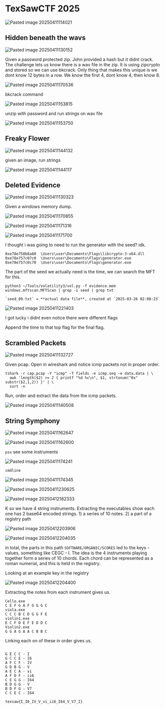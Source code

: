 # TexSawCTF 2025

![Pasted image 20250411114021](https://github.com/user-attachments/assets/8fc595ca-5872-4d92-a975-51c35e1a7432)




## Hidden beneath the wavs

![Pasted image 20250411130152](https://github.com/user-attachments/assets/88be67bc-fa96-45dc-a644-09b81dd75efc)

Given a password protected zip. John provided a hash but it didnt crack. The challenge lets us know there is a wav file in the zip.
It is using zipcrypto and stored so we can use bkcrack. Only thing that makes this unique is we dont know 12 bytes in a row. We know the first 4, dont know 4, then know 8.

![Pasted image 20250411170536](https://github.com/user-attachments/assets/537a0eff-aa45-40c0-8761-4ac0d400d53b)


bkcrack command

![Pasted image 20250411153815](https://github.com/user-attachments/assets/ff094590-9052-40ce-9430-cf786cf6808c)

unzip with password and run strings on wav file 

![Pasted image 20250411153750](https://github.com/user-attachments/assets/afda9da6-4bc8-410a-bdbe-9c075255ba69)


## Freaky Flower


![Pasted image 20250411144132](https://github.com/user-attachments/assets/e84e66e9-a8fb-4143-8ffa-2b0333cff4f8)

given an image, run strings

![Pasted image 20250411144117](https://github.com/user-attachments/assets/7f97420c-3911-416f-8494-1e1ce3b59c32)


## Deleted Evidence


![Pasted image 20250411130323](https://github.com/user-attachments/assets/6990bd74-356f-492a-baed-1a8c868317b2)

Given a windows memory dump. 

![Pasted image 20250411170855](https://github.com/user-attachments/assets/ab8a3d9e-bfee-4b5e-8689-9b70571c5186)

![Pasted image 20250411171316](https://github.com/user-attachments/assets/d35c049e-7b29-4f63-824a-373e369c6592)


![Pasted image 20250411171700](https://github.com/user-attachments/assets/129ef6b1-56cf-4376-af51-f133a6bc9a5b)

I thought i was going to need to run the generator with the seed? idk.
```
0xe78e758b8a60  \Users\user\Documents\Flags\libcrypto-3-x64.dll
0xe78e757c07c0  \Users\user\Documents\Flags\generator.exe
0xe78e757c0c70  \Users\user\Documents\Flags\generator.exe

```

The part of the seed we actually need is the time, we can search the MFT for this.

```
python3 ~/Tools/volatility3/vol.py -f evidence.mem windows.mftscan.MFTScan | grep -i seed | grep txt
```

```
`seed_89.txt` = **actual data file**, created at `2025-03-26 02:08:23`
```


![Pasted image 20250411221403](https://github.com/user-attachments/assets/3648af6e-64e8-4beb-8d77-c1b9f36788cb)

I got lucky i didnt even notice there were different flags

Append the time to that top flag for the final flag.



## Scrambled Packets


![Pasted image 20250411132727](https://github.com/user-attachments/assets/d120fd69-5f9d-4eff-93a0-3730d2bf3472)

Given pcap. Open in wireshark and notice icmp packets not in proper order. 

```
tshark -r cap.pcap -Y "icmp" -T fields -e icmp.seq -e data.data | \ 
  awk 'length($2) >= 2 { printf "%d %c\n", $1, strtonum("0x" substr($2,1,2)) }' | \
  sort -n

```

Run, order and extract the data from the icmp packets. 

![Pasted image 20250411140508](https://github.com/user-attachments/assets/3f033b3b-1d9e-4456-ab0d-6e80ef1a2506)


## String Symphony

![Pasted image 20250411162647](https://github.com/user-attachments/assets/73cb0ea1-2177-498e-9079-b0c797306a57)



![Pasted image 20250411162600](https://github.com/user-attachments/assets/ffdef806-bd4e-4786-a1ca-9251f78bea17)





`psx` see some instruments

![Pasted image 20250411174241](https://github.com/user-attachments/assets/777b93a6-d6de-4ca0-bbd5-d1f929122208)

`cmdline`

![Pasted image 20250411174345](https://github.com/user-attachments/assets/16547500-ba7b-4632-a42d-231ea23506d8)


![Pasted image 20250411230625](https://github.com/user-attachments/assets/2c786a86-fbf7-404e-b1ef-79de5d49f05a)

![Pasted image 20250412182333](https://github.com/user-attachments/assets/34563f2f-8418-4236-bc71-1533837470cc)

K so we have 4 string instruments. Extracting the executables show each one has 2 base64 encoded strings. 1) a series of 10 notes. 2) a part of a registry path

![Pasted image 20250412203906](https://github.com/user-attachments/assets/acb117f9-f338-435f-aca8-a866a0933f2d)


![Pasted image 20250412204035](https://github.com/user-attachments/assets/514afba3-4b10-4f67-9f8a-0b5d94e41de8)

in total, the parts in this path `SOFTWARE/ORGANIC/SCORES` led to the keys - values, something like CEGC - I. The idea is the 4 instruments playing together form a series of 10 chords. Each chord can be represented as a roman numerial,
and this is held in the registry.

Looking at an example key in the registry

![Pasted image 20250412204400](https://github.com/user-attachments/assets/f6ecb872-aaf2-46d7-a3f9-c674cd14e0d9)


Extracting the notes from each instrument gives us.

```
Cello.exe
C E F G A F G G G C
viola.exe
C C C B C D G G F E
violin1.exe
E C F D E F E D D C
Violin2.exe
G G A G A A C B B C
```


Linking each on of these in order gives us.

```

G E C C - I
G C C E - I6
A F C F - IV
G D B G - V
A E C A - vi
A F D F - ii6
C E G G - I64
B D G G - V
B D F G - V7
C C E C - I64 

```

`texsaw{I_I6_IV_V_vi_ii6_I64_V_V7_I}`





